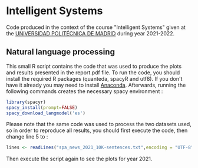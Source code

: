 # Intelligent Systems

Code produced in the context of the course "Intelligent Systems" given at the [UNIVERSIDAD POLITÉCNICA DE MADRID](https://www.upm.es/) during year 2021-2022. 

## Natural language processing

This small R script contains the code that was used to produce the plots and results presented in the report.pdf file. To run the code, you should install the required R packages (quanteda, spacyR and utf8). If you don't have it already you may need to install [Anaconda](https://www.anaconda.com/products/individual#windows). Afterwards, running the following commands creates the necessary spacy environment : 

```R
library(spacyr)
spacy_install(prompt=FALSE)
spacy_download_langmodel('es')
```

Please note that the same code was used to process the two datasets used, so in order to reproduce all results, you should first execute the code, then change line 5 to :
```R
lines <- readLines("spa_news_2021_10K-sentences.txt",encoding = "UTF-8")
```
Then execute the script again to see the plots for year 2021.
